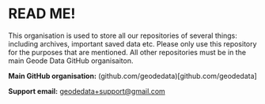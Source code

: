 # READ ME!
This organisation is used to store all our repositories of several things: including archives, important saved data etc. Please only use this repository for the purposes that are mentioned. All other repositories must be in the main Geode Data GitHub organisaiton.

**Main GitHub organisation:** (github.com/geodedata)[github.com/geodedata]

**Support email:** geodedata+support@gmail.com
